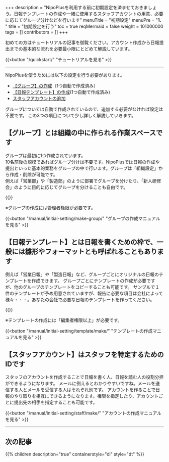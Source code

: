 +++
description = "NipoPlusを利用する前に初期設定を済ませておきましょう。日報テンプレートの作成や一緒に使用するスタッフアカウントの用意、必要に応じてグループ分けなどを行います"
menuTitle = "初期設定"
menuPre = "<b>1. </b>"
title = "初期設定を行う"
toc = true
reqMermaid = false
weight = 101000000
tags = []
contributors = []
+++

初めての方はチュートリアルの記事を御覧ください。アカウント作成から日報提出までの基本的な流れを必要最小限にとどめて解説しています。

{{<button "/quickstart/" "チュートリアルを見る" >}}

---

NipoPlusを使うためには以下の設定を行う必要があります。

- [【グループ】の作成](/manual/initial-setting/make-group/)（1つ自動で作成済み）
- [【日報テンプレート】の作成](/manual/initial-setting/template/make/)(1つ自動で作成済み)
- [スタッフアカウントの追加](/manual/initial-setting/staff/make/)

グループについては自動で作成されているので、追加する必要がなければ設定は不要です。
この3つの項目について少し詳しく解説していきます。

## 【グループ】とは組織の中に作られる作業スペースです

グループは最初に1つ作成されています。  
10名前後の規模であればグループ分けは不要です。NipoPlusでは日報の作成や提出といった基本的業務をグループの中で行います。グループは「組織設定」から作成・削除が可能です。  
例えば「営業部」や「製造部」のように部署でグループを分けたり、「新人研修会」のように目的に応じてグループを分けることも自由です。


{{<icatch filename="switch" msg="グループの切替は 画面左上から操作" title="作業グループの切り替え" fontsize="30px" alice="ok" >}}

※グループの作成には管理者権限が必要です。

{{<button "/manual/initial-setting/make-group/" "グループの作成マニュアルを見る" >}}

## 【日報テンプレート】とは日報を書くための枠で、一般には雛形やフォーマットとも呼ばれることもあります

例えば「営業日報」や「製造日報」など、グループごとにオリジナルの日報のテンプレートを作成できます。
グループごとにテンプレートの作成が必要ですが、他のグループのテンプレートをコピーすることも可能です。
サンプルで１件のテンプレートが予め用意されていますが、報告に必要な項目は会社によって様々・・・。あなたの会社で必要な日報のテンプレートを作ってください。

{{<icatch filename="sample-template" msg="テンプレートの例 項目を自由に設計可" title="作業グループの切り替え" fontsize="30px" alice="ok" >}}

※テンプレートの作成には「編集者権限以上」が必要です。

{{<button "/manual/initial-setting/template/make/" "テンプレートの作成マニュアルを見る" >}}

## 【スタッフアカウント】はスタッフを特定するためのIDです

スタッフのアカウントを作成することで日報を書く人、日報を読む人の役割分担ができるようになります。
メールに例えるとわかりやすいですね。メールを送信する人とメールを受信する人はそれぞれ別です。
アカウントを作ることで日報のやり取りを相互にできるようになります。権限を指定したり、アカウントごとに提出先の相手を指定することも可能です。

{{<button "/manual/initial-setting/staff/make/" "アカウントの作成マニュアルを見る" >}}

---

## 次の記事

{{% children description="true" containerstyle="dl" style="dt" %}}
